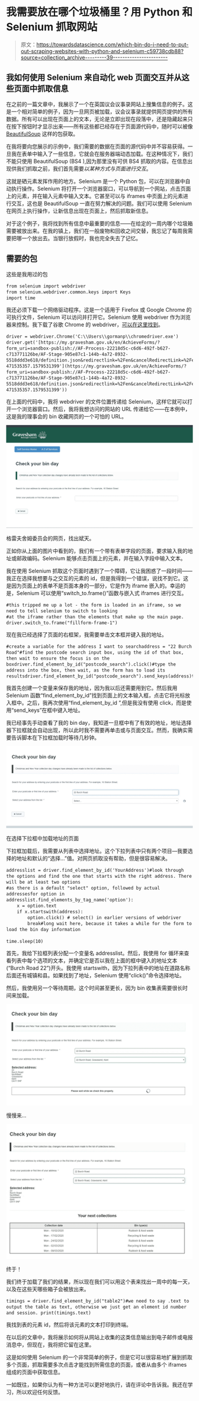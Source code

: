# 我需要放在哪个垃圾桶里？用 Python 和 Selenium 抓取网站

> 原文：<https://towardsdatascience.com/which-bin-do-i-need-to-put-out-scraping-websites-with-python-and-selenium-c59738cdb88?source=collection_archive---------39----------------------->

## 我如何使用 Selenium 来自动化 web 页面交互并从这些页面中抓取信息

在之前的一篇文章中，我展示了一个在英国议会议事录网站上搜集信息的例子。这是一个相对简单的例子，因为一旦网页被加载，议会议事录就提供网页提供的所有数据。所有可以出现在页面上的文本，无论是立即出现在段落中，还是隐藏起来只在按下按钮时才显示出来——所有这些都已经存在于页面源代码中，随时可以被像 [BeautifulSoup](https://www.crummy.com/software/BeautifulSoup/bs4/doc/) 这样的包获取。

在我将要向您展示的示例中，我们需要的数据在页面的源代码中并不容易获得。一旦我在表单中输入了一些信息，它就会在服务器端动态加载。在这种情况下，我们不能只使用 BeautifulSoup (BS4 ),因为那里没有可供 BS4 抓取的内容。在信息出现供我们抓取之前，我们首先需要*以某种方式与页面进行交互*。

这就是硒元素发挥作用的地方。Selenium 是一个 Python 包，可以在浏览器中自动执行操作。Selenium 将打开一个浏览器窗口，可以导航到一个网站，点击页面上的元素，并在输入元素中输入文本。它甚至可以与 iframes 中页面上的元素进行交互，这也是 BeautifulSoup 一直在努力解决的问题。我们可以使用 Selenium 在网页上执行操作，让新信息出现在页面上，然后抓取新信息。

对于这个例子，我将找到所有信息中最重要的信息——在给定的一周内哪个垃圾箱需要被放出来。在我的镇上，我们在一般废物和回收之间交替，我忘记了每周我需要把哪一个放出去。当银行放假时，我也完全失去了记忆。

## 需要的包

这些是我用过的包

```
from selenium import webdriver
from selenium.webdriver.common.keys import Keys
import time
```

我还必须下载一个网络驱动程序。这是一个适用于 Firefox 或 Google Chrome 的可执行文件，Selenium 可以访问并打开它。Selenium 使用 webdriver 作为浏览器来控制。我下载了谷歌 Chrome 的 webdriver，[可以在这里找到](https://chromedriver.chromium.org/downloads)。

```
driver = webdriver.Chrome('C:\\Users\\gormanp\\chromedriver.exe')
driver.get('[https://my.gravesham.gov.uk/en/AchieveForms/?form_uri=sandbox-publish://AF-Process-22218d5c-c6d6-492f-b627-c713771126be/AF-Stage-905e87c1-144b-4a72-8932-5518ddd3e618/definition.json&redirectlink=%2Fen&cancelRedirectLink=%2Fen&consentMessage=yes#_ga=2.209993814.256753923.1580820371-471535357.1579531399'](https://my.gravesham.gov.uk/en/AchieveForms/?form_uri=sandbox-publish://AF-Process-22218d5c-c6d6-492f-b627-c713771126be/AF-Stage-905e87c1-144b-4a72-8932-5518ddd3e618/definition.json&redirectlink=%2Fen&cancelRedirectLink=%2Fen&consentMessage=yes#_ga=2.209993814.256753923.1580820371-471535357.1579531399')) 
```

在上面的代码中，我将 webdriver 的文件位置传递给 Selenium，这样它就可以打开一个浏览器窗口。然后，我将我想访问的网站的 URL 传递给它——在本例中，这是我的理事会的 bin 收藏网页的一个可怕的 URL。

![](img/7b82d980319c0d0fbfb020ef03b3afea.png)

格雷夫舍姆委员会的网页，找出斌天。

正如你从上面的图片中看到的，我们有一个带有表单字段的页面，要求输入我的地址或邮政编码。Selenium 能够点击页面上的元素，并在输入字段中输入文本。

我在使用 Selenium 抓取这个页面时遇到了一个障碍，它让我困惑了一段时间——我正在选择我想要与之交互的元素的 id，但是我得到一个错误，说找不到它。这是因为页面上的表单不是页面本身的一部分，它是作为 iframe 嵌入的。幸运的是，Selenium 可以使用“switch_to.frame()”函数与嵌入式 iframes 进行交互。

```
#this tripped me up a lot - the form is loaded in an iframe, so we need to tell selenium to switch to looking
#at the iframe rather than the elements that make up the main page. driver.switch_to.frame("fillform-frame-1")
```

现在我已经选择了页面的右框架，我需要单击文本框并键入我的地址。

```
#create a variable for the address I want to searchaddress = "22 Burch Road"#find the postcode search input box, using the id of that box, then wait to ensure the focus is on the boxdriver.find_element_by_id("postcode_search").click()#type the address into the box, then wait, as the form has to load its resultsdriver.find_element_by_id("postcode_search").send_keys(address)time.sleep(5)
```

我首先创建一个变量来保存我的地址，因为我以后还需要用到它。然后我用 Selenium 函数“find_element_by_id”找到页面上的文本输入框，点击它将光标放入框中。之后，我再次使用“find_element_by_id ”,但是我没有使用 click，而是使用“send_keys”在框中键入地址。

我已经事先手动查看了我的 bin day，我知道一旦框中有了有效的地址，地址选择器下拉框就会自动出现，所以此时我不需要再单击或与页面交互。然而，我确实需要告诉脚本在下拉框加载时等待几秒钟。

![](img/bfece4622d8e8a90af86b90312fc3c6d.png)

在选择下拉框中加载地址的页面

下拉框加载后，我需要从列表中选择地址。这个下拉列表中只有两个项目—我要选择的地址和默认的“选择…”值。对网页抓取没有帮助，但是很容易解决。

```
addresslist = driver.find_element_by_id('YourAddress')#look through the options and find the one that starts with the right address. There will be at least two options
#as there is a default "select" option, followed by actual addressesfor option in addresslist.find_elements_by_tag_name('option'):
    x = option.text
    if x.startswith(address):
        option.click() # select() in earlier versions of webdriver
        break#long wait here, because it takes a while for the form to load the bin day information 

time.sleep(10)
```

首先，我给下拉框列表分配一个变量名 addresslist。然后，我使用 for 循环来查看列表中每个选项的文本，并确定它是否以我在上面的框中键入的地址文本(“Burch Road 22”)开头。我使用 startswith，因为下拉列表中的地址在道路名称后面还有城镇和县。如果找到了地址，Selenium 使用“click()”命令选择地址。

然后，我使用另一个等待周期，这个时间甚至更长，因为 bin 收集表需要很长时间来加载。

![](img/e2bb4dbad57e2ef5be3c50dfecb80856.png)

慢慢来…

![](img/ff58bdf3001c1b3072afb1db116f712e.png)

终于！

我们终于加载了我们的结果，所以现在我们可以用这个表来找出一周中的每一天，以及在这些天哪些箱子会被放出来。

```
timings = driver.find_element_by_id("table2")#we need to say .text to output the table as text, otherwise we just get an element id number and session. print(timings.text)
```

我找到表的元素 id，然后将该元素的文本打印到终端。

在以后的文章中，我将展示如何将从网站上收集的这类信息输出到电子邮件或电报消息中，但现在，我将把它留在这里。

这是如何使用 Selenium 的一个非常简单的例子，但是它可以很容易地扩展到抓取多个页面，抓取需要多次点击才能找到所需信息的页面，或者从由多个 iframes 组成的页面中获取信息。

一如既往，如果你认为有一种方法可以更好地执行，请在评论中告诉我。我还在学习，所以欢迎任何反馈。